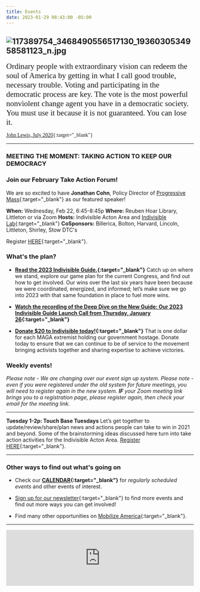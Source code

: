 ```yaml
---
title: Events
date: 2023-01-29 08:43:00 -05:00
---
```


## ![117389754_3468490556517130_1936030534958581123_n.jpg](/uploads/117389754_3468490556517130_1936030534958581123_n.jpg)

<span style="font-family:Papyrus; font-size:1.5em;">Ordinary people with extraordinary vision can redeem the soul of America by getting in what I call good trouble, necessary trouble. Voting and participating in the democratic process are key. The vote is the most powerful nonviolent change agent you have in a democratic society. You must use it because it is not guaranteed. You can lose it.</span>

<span style="font-family:Papyrus; font-size:1.0em;">[John Lewis, July 2020](https://www.nytimes.com/2020/07/30/opinion/john-lewis-civil-rights-america.html){:target="_blank"}</span>

---

### MEETING THE MOMENT: TAKING ACTION TO KEEP OUR DEMOCRACY

### Join our February Take Action Forum!

We are so excited to have **Jonathan Cohn**, Policy Director of [Progressive Mass](https://www.progressivemass.com){:target="_blank"} as our featured speaker!

**When:**  Wednesday, Feb 22, 6:45-8:45p
**Where:** Reuben Hoar Library, Littleton or via Zoom
**Hosts:** Indivisible Acton Area and [Indivisible Lab](https://indivisiblelab.org){:target="_blank"}
**CoSponsors:** Billerica, Bolton, Harvard, Lincoln, Littleton, Shirley, Stow DTC's

Register [HERE](bit.ly/TAFFeb22){:target="_blank"}.

### What's the plan?

* **[Read the 2023 Indivisible Guide.](https://act.indivisible.org/go/655413?t=7&akid=85665%2E480654%2EAAlPmM){:target="_blank"}** Catch up on where we stand, explore our game plan for the current Congress, and find out how to get involved. Our wins over the last six years have been because we were coordinated, energized, and informed; let’s make sure we go into 2023 with that same foundation in place to fuel more wins.

* **[Watch the recording of the Deep Dive on the New Guide: Our 2023 Indivisible Guide Launch Call from Thursday, January 26](https://www.youtube.com/watch?v=3ZFLMdfgJAY){:target="_blank"}**

* **[Donate $20 to Indivisible today!](https://act.indivisible.org/go/655414?t=9&akid=85665%2E480654%2EAAlPmM){:target="_blank"}** That is one dollar for each MAGA extremist holding our government hostage. Donate today to ensure that we can continue to be of service to the movement bringing activists together and sharing expertise to achieve victories.

### Weekly events!

*Please note - We are changing over our event sign up system.  Please note - even if you were registered under the old system for future meetings, you will need to register again in the new system.  **IF** your Zoom meeting link brings you to a registration page, please register again, then check your email for the meeting link.*

---

**Tuesday 1-2p: Touch Base Tuesdays** Let’s get together to update/review/share/plan news and actions people can take to win in 2021 and beyond. Some of the brainstorming ideas discussed here turn into take action activities for the Indivisible Acton Area. [Register HERE](https://us02web.zoom.us/meeting/register/tZIof-mupjIjGNUax2DyHh4LT5EZZJ2I1SyX){:target="_blank"}.

---

### Other ways to find out what's going on

* Check our **[CALENDAR](http://www.indivisibleacton.org/calendar.html){:target="_blank"}** for *regularly scheduled events* and other events of interest.

* [Sign up for our newsletter](https://actionnetwork.org/forms/join-indivisible-acton?source=direct_link&referrer=group-indivisible-acton){:target="_blank"} to find more events and find out more ways you can get involved!

* Find many other opportunities on [Mobilize America](https://www.mobilize.us/swingbluealliance/){:target="_blank"}.

---

<iframe src="https://www.mobilize.us/embed/swingbluealliance/feed"
style="border:none;"
width="100%"
id="mobilize-feed-iframe">
</iframe>

<script src="https://cdnjs.cloudflare.com/ajax/libs/iframe-resizer/3.6.1/iframeResizer.min.js">
</script>

<script>iFrameResize({}, '#mobilize-feed-iframe')</script>